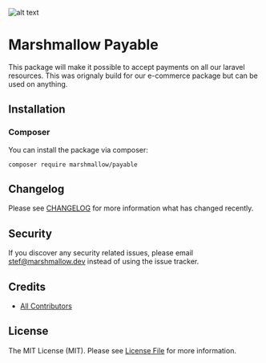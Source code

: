 ![alt text](https://marshmallow.dev/cdn/media/logo-red-237x46.png "marshmallow.")

# Marshmallow Payable
This package will make it possible to accept payments on all our laravel resources. This was orignaly build for our e-commerce package but can be used on anything.

## Installation

### Composer
You can install the package via composer:
```
composer require marshmallow/payable
```

## Changelog

Please see [CHANGELOG](CHANGELOG.md) for more information what has changed recently.

## Security

If you discover any security related issues, please email stef@marshmallow.dev instead of using the issue tracker.

## Credits

- [All Contributors](../../contributors)

## License

The MIT License (MIT). Please see [License File](LICENSE) for more information.
